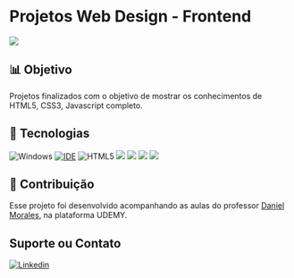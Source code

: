 # Projetos Web Design - Frontend

<img src="https://i.pinimg.com/564x/ea/c2/a0/eac2a02b3af4bacc4c6f6380aa936975.jpg">

## 📊 Objetivo

Projetos finalizados com o objetivo de mostrar os conhecimentos de HTML5, CSS3, Javascript completo.


## 🚀 Tecnologias 

![Windows](https://img.shields.io/badge/Windows-0078D6?style=for-the-badge&logo=windows&logoColor=white)
[![IDE](https://img.shields.io/badge/Visual_studio_code-0078D4?style=for-the-badge&logo=visual%20studio%20code&logoColor=white)](https://code.visualstudio.com/)
![HTML5](https://img.shields.io/badge/html5-%23E34F26.svg?style=for-the-badge&logo=html5&logoColor=white)
<img src="https://img.shields.io/badge/CSS3-1572B6?style=for-the-badge&logo=css3&logoColor=white"/>
<img src="https://img.shields.io/badge/JavaScript-323330?style=for-the-badge&logo=javascript&logoColor=F7DF1E"/>
<img src="https://img.shields.io/badge/Git-E34F26?style=for-the-badge&logo=git&logoColor=white"/>
<img src="https://img.shields.io/badge/Bootstrap-563D7C?style=for-the-badge&logo=bootstrap&logoColor=white"/>



## 🤝 Contribuição

Esse projeto foi desenvolvido acompanhando as aulas do professor <a href="https://www.udemy.com/share/101zbq3@OVXqepBO-VcshLYZRQm6ZwMjYgdhX9EnOSkXFHAANnTNJRzeOWx8HL6_NjhBaY4PCg==/">Daniel Morales</a>, na plataforma UDEMY.

## Suporte ou Contato

[![Linkedin](https://img.shields.io/badge/LinkedIn-0077B5?style=for-the-badge&logo=linkedin&logoColor=white)](https://github.com/FelipeMatthew)
